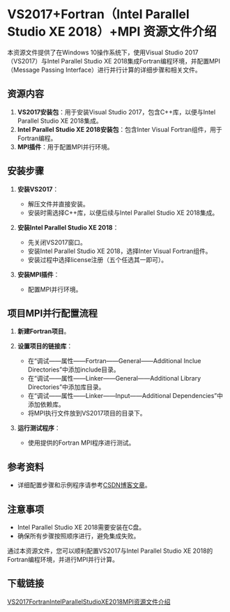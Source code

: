 # VS2017+Fortran（Intel Parallel Studio XE 2018）+MPI 资源文件介绍

本资源文件提供了在Windows 10操作系统下，使用Visual Studio 2017（VS2017）与Intel Parallel Studio XE 2018集成Fortran编程环境，并配置MPI（Message Passing Interface）进行并行计算的详细步骤和相关文件。

## 资源内容

1. **VS2017安装包**：用于安装Visual Studio 2017，包含C++库，以便与Intel Parallel Studio XE 2018集成。
2. **Intel Parallel Studio XE 2018安装包**：包含Inter Visual Fortran组件，用于Fortran编程。
3. **MPI插件**：用于配置MPI并行环境。

## 安装步骤

1. **安装VS2017**：
   - 解压文件并直接安装。
   - 安装时需选择C++库，以便后续与Intel Parallel Studio XE 2018集成。

2. **安装Intel Parallel Studio XE 2018**：
   - 先关闭VS2017窗口。
   - 安装Intel Parallel Studio XE 2018，选择Inter Visual Fortran组件。
   - 安装过程中选择license注册（五个任选其一即可）。

3. **安装MPI插件**：
   - 配置MPI并行环境。

## 项目MPI并行配置流程

1. **新建Fortran项目**。
2. **设置项目的链接库**：
   - 在“调试——属性——Fortran——General——Additional Inclue Directories”中添加include目录。
   - 在“调试——属性——Linker——General——Additional Library Directories”中添加库目录。
   - 在“调试——属性——Linker——Input——Additional Dependencies”中添加依赖库。
   - 将MPI执行文件放到VS2017项目的目录下。

3. **运行测试程序**：
   - 使用提供的Fortran MPI程序进行测试。

## 参考资料

- 详细配置步骤和示例程序请参考[CSDN博客文章](https://blog.csdn.net/upc_cly/article/details/123782915)。

## 注意事项

- Intel Parallel Studio XE 2018需要安装在C盘。
- 确保所有步骤按照顺序进行，避免集成失败。

通过本资源文件，您可以顺利配置VS2017与Intel Parallel Studio XE 2018的Fortran编程环境，并进行MPI并行计算。

## 下载链接

[VS2017FortranIntelParallelStudioXE2018MPI资源文件介绍](https://pan.quark.cn/s/b9f8b42adef1)